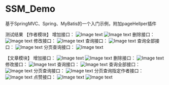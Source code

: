 # SSM_Demo
基于SpringMVC、Spring、MyBatis的一个入门示例，附加pageHellper插件

测试结果
【作者模块】
增加接口：
![Image text](https://raw.githubusercontent.com/ZDG-Kinlon/SSM_Demo/master/etc/增加作者.jpg)
![Image text](https://raw.githubusercontent.com/ZDG-Kinlon/SSM_Demo/master/etc/增加作者-年龄错误.jpg)
删除接口：
![Image text](https://raw.githubusercontent.com/ZDG-Kinlon/SSM_Demo/master/etc/删除作者.jpg)
修改接口：
![Image text](https://raw.githubusercontent.com/ZDG-Kinlon/SSM_Demo/master/etc/修改作者.jpg)
查询接口：
![Image text](https://raw.githubusercontent.com/ZDG-Kinlon/SSM_Demo/master/etc/查询作者.jpg)
查询全部接口：
![Image text](https://raw.githubusercontent.com/ZDG-Kinlon/SSM_Demo/master/etc/查询全部作者.jpg)
分页查询接口：
![Image text](https://raw.githubusercontent.com/ZDG-Kinlon/SSM_Demo/master/etc/分页查询作者.jpg)

【文章模块】
增加接口：
![Image text](https://raw.githubusercontent.com/ZDG-Kinlon/SSM_Demo/master/etc/添加文章.jpg)
![Image text](https://raw.githubusercontent.com/ZDG-Kinlon/SSM_Demo/master/etc/添加文章-超字数.jpg)
删除接口：
![Image text](https://raw.githubusercontent.com/ZDG-Kinlon/SSM_Demo/master/etc/删除文章.jpg)
修改接口：
![Image text](https://raw.githubusercontent.com/ZDG-Kinlon/SSM_Demo/master/etc/修改文章.jpg)
查询接口：
![Image text](https://raw.githubusercontent.com/ZDG-Kinlon/SSM_Demo/master/etc/查询文章.jpg)
查询全部接口：
![Image text](https://raw.githubusercontent.com/ZDG-Kinlon/SSM_Demo/master/etc/查询全部文章.jpg)
分页查询接口：
![Image text](https://raw.githubusercontent.com/ZDG-Kinlon/SSM_Demo/master/etc/分页查询文章.jpg)
分页查询指定作者接口：
![Image text](https://raw.githubusercontent.com/ZDG-Kinlon/SSM_Demo/master/etc/分页查询指定作者的全部文章.jpg)
点赞接口：
![Image text](https://raw.githubusercontent.com/ZDG-Kinlon/SSM_Demo/master/etc/点赞成功.jpg)
![Image text](https://raw.githubusercontent.com/ZDG-Kinlon/SSM_Demo/master/etc/点赞失败-文章不存在.jpg)
